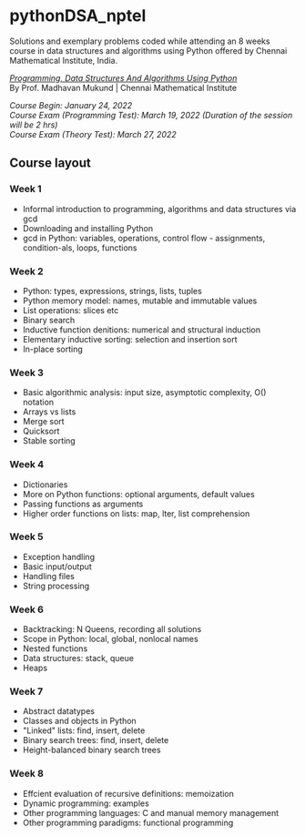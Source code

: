 # pythonDSA_nptel
Solutions and exemplary problems coded while attending an 8 weeks course in data structures and algorithms using Python offered by Chennai Mathematical Institute, India.

*[Programming, Data Structures And Algorithms Using Python](https://onlinecourses.nptel.ac.in/noc22_cs26/preview)* <br>
By Prof. Madhavan Mukund   |   Chennai Mathematical Institute 

*Course Begin: January 24, 2022 <br>
Course Exam (Programming Test): March 19, 2022  (Duration of the session will be 2 hrs) <br>
Course Exam (Theory Test): March 27, 2022 <br>*



## Course layout
### Week 1
- Informal introduction to programming, algorithms and data structures via gcd
- Downloading and installing Python
- gcd in Python: variables, operations, control flow - assignments, condition-als, loops, functions

### Week 2
- Python: types, expressions, strings, lists, tuples
- Python memory model: names, mutable and immutable values
- List operations: slices etc
- Binary search
- Inductive function denitions: numerical and structural induction
- Elementary inductive sorting: selection and insertion sort
- In-place sorting

### Week 3
- Basic algorithmic analysis: input size, asymptotic complexity, O() notation
- Arrays vs lists
- Merge sort
- Quicksort
- Stable sorting

### Week 4
- Dictionaries
- More on Python functions: optional arguments, default values
- Passing functions as arguments
- Higher order functions on lists: map, lter, list comprehension

### Week 5
- Exception handling
- Basic input/output
- Handling files
- String processing

### Week 6
- Backtracking: N Queens, recording all solutions
- Scope in Python: local, global, nonlocal names
- Nested functions
- Data structures: stack, queue
- Heaps

### Week 7
- Abstract datatypes
- Classes and objects in Python
- "Linked" lists: find, insert, delete
- Binary search trees: find, insert, delete
- Height-balanced binary search trees

### Week 8
- Effcient evaluation of recursive definitions: memoization
- Dynamic programming: examples
- Other programming languages: C and manual memory management
- Other programming paradigms: functional programming
